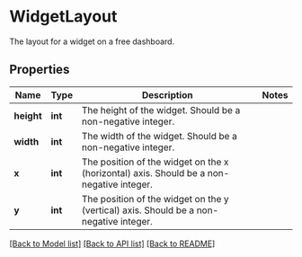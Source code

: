 # WidgetLayout

The layout for a widget on a free dashboard.

## Properties
Name | Type | Description | Notes
------------ | ------------- | ------------- | -------------
**height** | **int** | The height of the widget. Should be a non-negative integer. | 
**width** | **int** | The width of the widget. Should be a non-negative integer. | 
**x** | **int** | The position of the widget on the x (horizontal) axis. Should be a non-negative integer. | 
**y** | **int** | The position of the widget on the y (vertical) axis. Should be a non-negative integer. | 

[[Back to Model list]](README.md#documentation-for-models) [[Back to API list]](README.md#documentation-for-api-endpoints) [[Back to README]](README.md)



